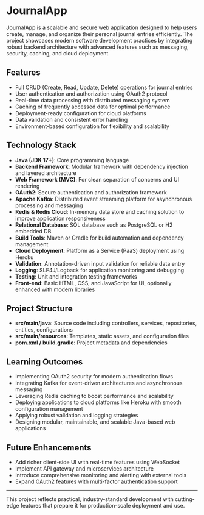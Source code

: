 # JournalApp

JournalApp is a scalable and secure web application designed to help users create, manage, and organize their personal journal entries efficiently. The project showcases modern software development practices by integrating robust backend architecture with advanced features such as messaging, security, caching, and cloud deployment.

## Features

- Full CRUD (Create, Read, Update, Delete) operations for journal entries
- User authentication and authorization using OAuth2 protocol
- Real-time data processing with distributed messaging system
- Caching of frequently accessed data for optimal performance
- Deployment-ready configuration for cloud platforms
- Data validation and consistent error handling
- Environment-based configuration for flexibility and scalability

## Technology Stack

- **Java (JDK 17+)**: Core programming language
- **Backend Framework**: Modular framework with dependency injection and layered architecture
- **Web Framework (MVC)**: For clean separation of concerns and UI rendering
- **OAuth2**: Secure authentication and authorization framework
- **Apache Kafka**: Distributed event streaming platform for asynchronous processing and messaging
- **Redis & Redis Cloud**: In-memory data store and caching solution to improve application responsiveness
- **Relational Database**: SQL database such as PostgreSQL or H2 embedded DB
- **Build Tools**: Maven or Gradle for build automation and dependency management
- **Cloud Deployment**: Platform as a Service (PaaS) deployment using Heroku
- **Validation**: Annotation-driven input validation for reliable data entry
- **Logging**: SLF4J/Logback for application monitoring and debugging
- **Testing**: Unit and integration testing frameworks
- **Front-end**: Basic HTML, CSS, and JavaScript for UI, optionally enhanced with modern libraries

## Project Structure

- **src/main/java**: Source code including controllers, services, repositories, entities, configurations
- **src/main/resources**: Templates, static assets, and configuration files
- **pom.xml / build.gradle**: Project metadata and dependencies

## Learning Outcomes

- Implementing OAuth2 security for modern authentication flows
- Integrating Kafka for event-driven architectures and asynchronous messaging
- Leveraging Redis caching to boost performance and scalability
- Deploying applications to cloud platforms like Heroku with smooth configuration management
- Applying robust validation and logging strategies
- Designing modular, maintainable, and scalable Java-based web applications

## Future Enhancements

- Add richer client-side UI with real-time features using WebSocket
- Implement API gateway and microservices architecture
- Introduce comprehensive monitoring and alerting with external tools
- Expand OAuth2 features with multi-factor authentication support

---

This project reflects practical, industry-standard development with cutting-edge features that prepare it for production-scale deployment and use.

